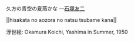久方の青空の夏燕かな
—[石塚友二](https://ja.wikipedia.org/wiki/石塚友二)

||hisakata no aozora no natsu tsubame kana||

浮世絵: Okamura Koichi, Yashima in Summer, 1950